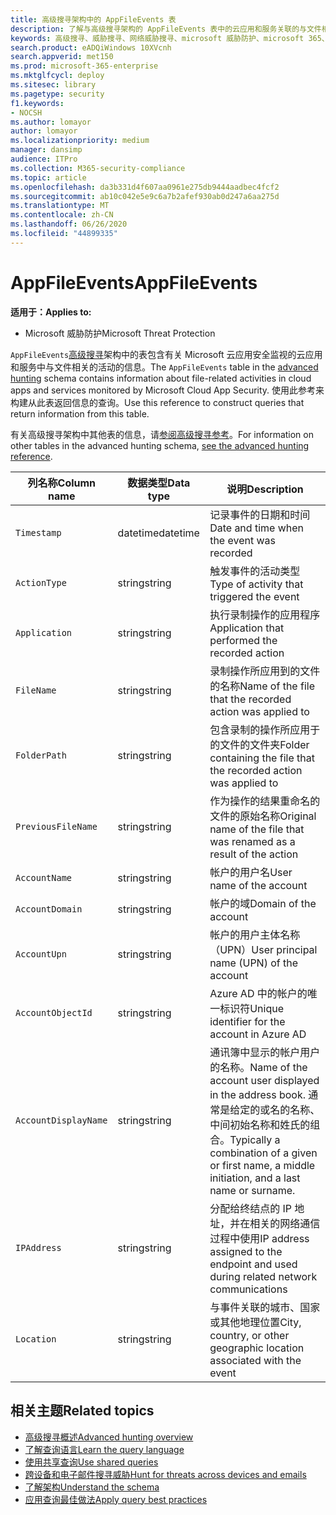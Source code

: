 ```yaml
---
title: 高级搜寻架构中的 AppFileEvents 表
description: 了解与高级搜寻架构的 AppFileEvents 表中的云应用和服务关联的与文件相关的事件
keywords: 高级搜寻、威胁搜寻、网络威胁搜寻、microsoft 威胁防护、microsoft 365、mtp、m365、搜索、查询、遥测、架构参考、kusto、表、列、数据类型、说明、AppFileEvents、云应用安全性、MCAS
search.product: eADQiWindows 10XVcnh
search.appverid: met150
ms.prod: microsoft-365-enterprise
ms.mktglfcycl: deploy
ms.sitesec: library
ms.pagetype: security
f1.keywords:
- NOCSH
ms.author: lomayor
author: lomayor
ms.localizationpriority: medium
manager: dansimp
audience: ITPro
ms.collection: M365-security-compliance
ms.topic: article
ms.openlocfilehash: da3b331d4f607aa0961e275db9444aadbec4fcf2
ms.sourcegitcommit: ab10c042e5e9c6a7b2afef930ab0d247a6aa275d
ms.translationtype: MT
ms.contentlocale: zh-CN
ms.lasthandoff: 06/26/2020
ms.locfileid: "44899335"
---
```

# <a name="appfileevents"></a><span data-ttu-id="2c7f8-104">AppFileEvents</span><span class="sxs-lookup"><span data-stu-id="2c7f8-104">AppFileEvents</span></span>

<span data-ttu-id="2c7f8-105">**适用于：**</span><span class="sxs-lookup"><span data-stu-id="2c7f8-105">**Applies to:**</span></span>
- <span data-ttu-id="2c7f8-106">Microsoft 威胁防护</span><span class="sxs-lookup"><span data-stu-id="2c7f8-106">Microsoft Threat Protection</span></span>

<span data-ttu-id="2c7f8-107">`AppFileEvents`[高级搜寻](advanced-hunting-overview.md)架构中的表包含有关 Microsoft 云应用安全监视的云应用和服务中与文件相关的活动的信息。</span><span class="sxs-lookup"><span data-stu-id="2c7f8-107">The `AppFileEvents` table in the [advanced hunting](advanced-hunting-overview.md) schema contains information about file-related activities in cloud apps and services monitored by Microsoft Cloud App Security.</span></span> <span data-ttu-id="2c7f8-108">使用此参考来构建从此表返回信息的查询。</span><span class="sxs-lookup"><span data-stu-id="2c7f8-108">Use this reference to construct queries that return information from this table.</span></span>

<span data-ttu-id="2c7f8-109">有关高级搜寻架构中其他表的信息，请[参阅高级搜寻参考](advanced-hunting-schema-tables.md)。</span><span class="sxs-lookup"><span data-stu-id="2c7f8-109">For information on other tables in the advanced hunting schema, [see the advanced hunting reference](advanced-hunting-schema-tables.md).</span></span>

| <span data-ttu-id="2c7f8-110">列名称</span><span class="sxs-lookup"><span data-stu-id="2c7f8-110">Column name</span></span> | <span data-ttu-id="2c7f8-111">数据类型</span><span class="sxs-lookup"><span data-stu-id="2c7f8-111">Data type</span></span> | <span data-ttu-id="2c7f8-112">说明</span><span class="sxs-lookup"><span data-stu-id="2c7f8-112">Description</span></span> |
|-------------|-----------|-------------|
| `Timestamp` | <span data-ttu-id="2c7f8-113">datetime</span><span class="sxs-lookup"><span data-stu-id="2c7f8-113">datetime</span></span> | <span data-ttu-id="2c7f8-114">记录事件的日期和时间</span><span class="sxs-lookup"><span data-stu-id="2c7f8-114">Date and time when the event was recorded</span></span> |
| `ActionType` | <span data-ttu-id="2c7f8-115">string</span><span class="sxs-lookup"><span data-stu-id="2c7f8-115">string</span></span> | <span data-ttu-id="2c7f8-116">触发事件的活动类型</span><span class="sxs-lookup"><span data-stu-id="2c7f8-116">Type of activity that triggered the event</span></span> |
| `Application` | <span data-ttu-id="2c7f8-117">string</span><span class="sxs-lookup"><span data-stu-id="2c7f8-117">string</span></span> | <span data-ttu-id="2c7f8-118">执行录制操作的应用程序</span><span class="sxs-lookup"><span data-stu-id="2c7f8-118">Application that performed the recorded action</span></span> |
| `FileName` | <span data-ttu-id="2c7f8-119">string</span><span class="sxs-lookup"><span data-stu-id="2c7f8-119">string</span></span> | <span data-ttu-id="2c7f8-120">录制操作所应用到的文件的名称</span><span class="sxs-lookup"><span data-stu-id="2c7f8-120">Name of the file that the recorded action was applied to</span></span> |
| `FolderPath` | <span data-ttu-id="2c7f8-121">string</span><span class="sxs-lookup"><span data-stu-id="2c7f8-121">string</span></span> | <span data-ttu-id="2c7f8-122">包含录制的操作所应用于的文件的文件夹</span><span class="sxs-lookup"><span data-stu-id="2c7f8-122">Folder containing the file that the recorded action was applied to</span></span> |
| `PreviousFileName` | <span data-ttu-id="2c7f8-123">string</span><span class="sxs-lookup"><span data-stu-id="2c7f8-123">string</span></span> | <span data-ttu-id="2c7f8-124">作为操作的结果重命名的文件的原始名称</span><span class="sxs-lookup"><span data-stu-id="2c7f8-124">Original name of the file that was renamed as a result of the action</span></span> |
| `AccountName` | <span data-ttu-id="2c7f8-125">string</span><span class="sxs-lookup"><span data-stu-id="2c7f8-125">string</span></span> | <span data-ttu-id="2c7f8-126">帐户的用户名</span><span class="sxs-lookup"><span data-stu-id="2c7f8-126">User name of the account</span></span> |
| `AccountDomain` | <span data-ttu-id="2c7f8-127">string</span><span class="sxs-lookup"><span data-stu-id="2c7f8-127">string</span></span> | <span data-ttu-id="2c7f8-128">帐户的域</span><span class="sxs-lookup"><span data-stu-id="2c7f8-128">Domain of the account</span></span> |
| `AccountUpn` | <span data-ttu-id="2c7f8-129">string</span><span class="sxs-lookup"><span data-stu-id="2c7f8-129">string</span></span> | <span data-ttu-id="2c7f8-130">帐户的用户主体名称（UPN）</span><span class="sxs-lookup"><span data-stu-id="2c7f8-130">User principal name (UPN) of the account</span></span> |
| `AccountObjectId` | <span data-ttu-id="2c7f8-131">string</span><span class="sxs-lookup"><span data-stu-id="2c7f8-131">string</span></span> | <span data-ttu-id="2c7f8-132">Azure AD 中的帐户的唯一标识符</span><span class="sxs-lookup"><span data-stu-id="2c7f8-132">Unique identifier for the account in Azure AD</span></span> |
| `AccountDisplayName` | <span data-ttu-id="2c7f8-133">string</span><span class="sxs-lookup"><span data-stu-id="2c7f8-133">string</span></span> | <span data-ttu-id="2c7f8-134">通讯簿中显示的帐户用户的名称。</span><span class="sxs-lookup"><span data-stu-id="2c7f8-134">Name of the account user displayed in the address book.</span></span> <span data-ttu-id="2c7f8-135">通常是给定的或名的名称、中间初始名称和姓氏的组合。</span><span class="sxs-lookup"><span data-stu-id="2c7f8-135">Typically a combination of a given or first name, a middle initiation, and a last name or surname.</span></span> |
| `IPAddress` | <span data-ttu-id="2c7f8-136">string</span><span class="sxs-lookup"><span data-stu-id="2c7f8-136">string</span></span> | <span data-ttu-id="2c7f8-137">分配给终结点的 IP 地址，并在相关的网络通信过程中使用</span><span class="sxs-lookup"><span data-stu-id="2c7f8-137">IP address assigned to the endpoint and used during related network communications</span></span> |
| `Location` | <span data-ttu-id="2c7f8-138">string</span><span class="sxs-lookup"><span data-stu-id="2c7f8-138">string</span></span> | <span data-ttu-id="2c7f8-139">与事件关联的城市、国家或其他地理位置</span><span class="sxs-lookup"><span data-stu-id="2c7f8-139">City, country, or other geographic location associated with the event</span></span> |

## <a name="related-topics"></a><span data-ttu-id="2c7f8-140">相关主题</span><span class="sxs-lookup"><span data-stu-id="2c7f8-140">Related topics</span></span>
- [<span data-ttu-id="2c7f8-141">高级搜寻概述</span><span class="sxs-lookup"><span data-stu-id="2c7f8-141">Advanced hunting overview</span></span>](advanced-hunting-overview.md)
- [<span data-ttu-id="2c7f8-142">了解查询语言</span><span class="sxs-lookup"><span data-stu-id="2c7f8-142">Learn the query language</span></span>](advanced-hunting-query-language.md)
- [<span data-ttu-id="2c7f8-143">使用共享查询</span><span class="sxs-lookup"><span data-stu-id="2c7f8-143">Use shared queries</span></span>](advanced-hunting-shared-queries.md)
- [<span data-ttu-id="2c7f8-144">跨设备和电子邮件搜寻威胁</span><span class="sxs-lookup"><span data-stu-id="2c7f8-144">Hunt for threats across devices and emails</span></span>](advanced-hunting-query-emails-devices.md)
- [<span data-ttu-id="2c7f8-145">了解架构</span><span class="sxs-lookup"><span data-stu-id="2c7f8-145">Understand the schema</span></span>](advanced-hunting-schema-tables.md)
- [<span data-ttu-id="2c7f8-146">应用查询最佳做法</span><span class="sxs-lookup"><span data-stu-id="2c7f8-146">Apply query best practices</span></span>](advanced-hunting-best-practices.md)
